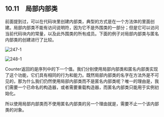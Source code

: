 ## 10.11　局部内部类

前面提到过，可以在代码块里创建内部类，典型的方式是在一个方法体的里面创建。局部内部类不能有访问说明符，因为它不是外围类的一部分；但是它可以访问当前代码块内的常量，以及此外围类的所有成员。下面的例子对局部内部类与匿名内部类的创建进行了比较。

![247-1](../Images/image02954.jpeg)

![248-1](../Images/image02955.jpeg)

Counter返回的是序列中的下一个值。我们分别使用局部内部类和匿名内部类实现了这个功能，它们具有相同的行为和能力。既然局部内部类的名字在方法外是不可见的，那为什么我们仍然使用局部内部类而不是匿名内部类呢？唯一的理由是，我们需要一个已命名的构造器，或者需要重载构造器，而匿名内部类只能用于实例初始化。

所以使用局部内部类而不使用匿名内部类的另一个理由就是，需要不止一个该内部类的对象。